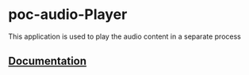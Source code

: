 # poc-audio-Player
This application is used to play the audio content in a separate process 

## [Documentation](https://economist.atlassian.net/wiki/spaces/MOB/pages/3577806853/Playing+media+even+when+application+is+killed)

